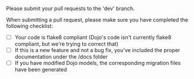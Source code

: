 Please submit your pull requests to the 'dev' branch.

When submitting a pull request, please make sure you have completed the following checklist:

- [ ] Your code is flake8 compliant (Dojo's code isn't currently flake8 compliant, but we're trying to correct that)
- [ ] If this is a new feature and not a bug fix, you've included the proper documentation under the /docs folder
- [ ] If you have modified Dojo models, the corresponding migration files have been generated
